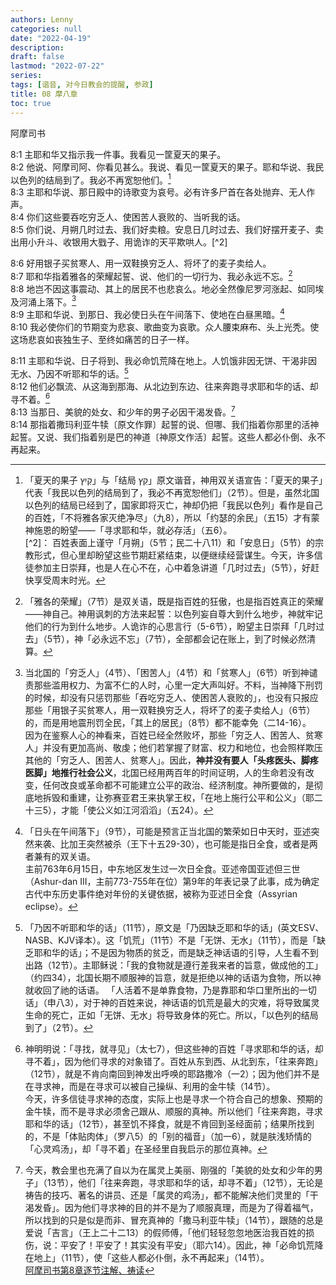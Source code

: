 ```yaml
---
authors: Lenny
categories: null
date: "2022-04-19"
description: 
draft: false
lastmod: "2022-07-22"
series:
tags: [谐音, 对今日教会的提醒, 参政]
title: 08 摩八章
toc: true
---
```

阿摩司书
<!--more-->

8:1 主耶和华又指示我一件事。我看见一筐夏天的果子。  
8:2 他说、阿摩司阿、你看见甚么。我说、看见一筐夏天的果子。耶和华说、我民以色列的结局到了。我必不再宽恕他们。[^1]  
8:3 主耶和华说、那日殿中的诗歌变为哀号。必有许多尸首在各处抛弃、无人作声。  
8:4 你们这些要吞吃穷乏人、使困苦人衰败的、当听我的话。  
8:5 你们说、月朔几时过去、我们好卖粮。安息日几时过去、我们好摆开麦子、卖出用小升斗、收银用大戥子、用诡诈的天平欺哄人。[^2]  

8:6 好用银子买贫寒人、用一双鞋换穷乏人、将坏了的麦子卖给人。  
8:7 耶和华指着雅各的荣耀起誓、说、他们的一切行为、我必永远不忘。[^3]  
8:8 地岂不因这事震动、其上的居民不也悲哀么。地必全然像尼罗河涨起、如同埃及河涌上落下。[^4]  
8:9 主耶和华说、到那日、我必使日头在午间落下、使地在白昼黑暗。[^5]  
8:10 我必使你们的节期变为悲哀、歌曲变为哀歌。众人腰束麻布、头上光秃。使这场悲哀如丧独生子、至终如痛苦的日子一样。  

8:11 主耶和华说、日子将到、我必命饥荒降在地上。人饥饿非因无饼、干渴非因无水、乃因不听耶和华的话。[^6]  
8:12 他们必飘流、从这海到那海、从北边到东边、往来奔跑寻求耶和华的话、却寻不着。[^7]  
8:13 当那日、美貌的处女、和少年的男子必因干渴发昏。[^8]  
8:14 那指着撒玛利亚牛犊〔原文作罪〕起誓的说、但哪、我们指着你那里的活神起誓。又说、我们指着别是巴的神道〔神原文作活〕起誓。这些人都必仆倒、永不再起来。  

[^1]: 「夏天的果子 קַיִץ」与「结局 קֵץ」原文谐音，神用双关语宣告：「夏天的果子」代表「我民以色列的结局到了，我必不再宽恕他们」（2节）。但是，虽然北国以色列的结局已经到了，国家即将灭亡，神却仍把「我民以色列」看作是自己的百姓，「不将雅各家灭绝净尽」（九8），所以「约瑟的余民」（五15）才有蒙神施恩的盼望——「寻求耶和华，就必存活」（五6）。  
[^2]： 百姓表面上谨守「月朔」（5节；民二十八11）和「安息日」（5节）的宗教形式，但心里却盼望这些节期赶紧结束，以便继续经营谋生。今天，许多信徒参加主日崇拜，也是人在心不在，心中着急讲道「几时过去」（5节），好赶快享受周末时光。  
[^3]: 「雅各的荣耀」（7节）是双关语，既是指百姓的狂傲，也是指百姓真正的荣耀——神自己。神用讽刺的方法来起誓：以色列妄自尊大到什么地步，神就牢记他们的行为到什么地步。人诡诈的心思言行（5-6节），盼望主日崇拜「几时过去」（5节），神「必永远不忘」（7节），全部都会记在账上，到了时候必然清算。  
[^4]: 当北国的「穷乏人」（4节）、「困苦人」（4节）和「贫寒人」（6节）听到神谴责那些滥用权力、为富不仁的人时，心里一定大声叫好。不料，当神降下刑罚的时候，却没有只惩罚那些「吞吃穷乏人、使困苦人衰败的」，也没有只报应那些「用银子买贫寒人，用一双鞋换穷乏人，将坏了的麦子卖给人」（6节）的，而是用地震刑罚全民，「其上的居民」（8节）都不能幸免（二14-16）。  
因为在鉴察人心的神看来，百姓已经全然败坏，那些「穷乏人、困苦人、贫寒人」并没有更加高尚、敬虔；他们若掌握了财富、权力和地位，也会照样欺压其他的「穷乏人、困苦人、贫寒人」。因此，**神并没有要人「头疼医头、脚疼医脚」地推行社会公义**，北国已经用两百年的时间证明，人的生命若没有改变，任何改良或革命都不可能建立公平的政治、经济制度。神所要做的，是彻底地拆毁和重建，让弥赛亚君王来执掌王权，「在地上施行公平和公义」（耶二十三5），才能「使公义如江河滔滔」（五24）。  
[^5]: 「日头在午间落下」（9节），可能是预言正当北国的繁荣如日中天时，亚述突然来袭、比加王突然被杀（王下十五29-30），也可能是指日全食，或者是两者兼有的双关语。  
主前763年6月15日，中东地区发生过一次日全食。亚述帝国亚述但三世（Ashur-dan III，主前773-755年在位）第9年的年表记录了此事，成为确定古代中东历史事件绝对年份的关键依据，被称为亚述日全食（Assyrian eclipse）。
[^6]: 「乃因不听耶和华的话」（11节），原文是「乃因缺乏耶和华的话」(英文ESV、NASB、KJV译本）。这「饥荒」（11节）不是「无饼、无水」（11节），而是「缺乏耶和华的话」；不是因为物质的贫乏，而是缺乏神话语的引导，人生看不到出路（12节）。主耶稣说：「我的食物就是遵行差我来者的旨意，做成他的工」（约四34），北国长期不顺服神的旨意，就是拒绝以神的话语为食物，所以神就收回了祂的话语。
「人活着不是单靠食物，乃是靠耶和华口里所出的一切话」（申八3），对于神的百姓来说，神话语的饥荒是最大的灾难，将导致属灵生命的死亡，正如「无饼、无水」将导致身体的死亡。所以，「以色列的结局到了」（2节）。  
[^7]: 神明明说：「寻找，就寻见」（太七7），但这些神的百姓「寻求耶和华的话，却寻不着」，因为他们寻求的对象错了。百姓从东到西、从北到东，「往来奔跑」（12节），就是不肯向南回到神发出呼唤的耶路撒冷（一2）；因为他们并不是在寻求神，而是在寻求可以被自己操纵、利用的金牛犊（14节）。  
今天，许多信徒寻求神的态度，实际上也是寻求一个符合自己的想象、预期的金牛犊，而不是寻求必须舍己跟从、顺服的真神。所以他们「往来奔跑，寻求耶和华的话」（12节），甚至饥不择食，就是不肯回到圣经面前；结果所找到的，不是「体贴肉体」（罗八5）的「别的福音」（加一6），就是肤浅矫情的「心灵鸡汤」，却「寻不着」在圣经里自我启示的那位真神。  
[^8]: 今天，教会里也充满了自以为在属灵上美丽、刚强的「美貌的处女和少年的男子」（13节），他们「往来奔跑，寻求耶和华的话，却寻不着」（12节），无论是祷告的技巧、著名的讲员、还是「属灵的鸡汤」，都不能解决他们灵里的「干渴发昏」。因为他们寻求神的目的并不是为了顺服真理，而是为了得着福气，所以找到的只是似是而非、冒充真神的「撒马利亚牛犊」（14节），跟随的总是爱说「吉言」（王上二十二13）的假师傅，「他们轻轻忽忽地医治我百姓的损伤，说：平安了！平安了！其实没有平安」（耶六14）。因此，神「必命饥荒降在地上」（11节），使「这些人都必仆倒，永不再起来」（14节）。  
[阿摩司书第8章逐节注解、祷读](https://cmcbiblereading.com/2016/10/06/%e9%98%bf%e6%91%a9%e5%8f%b8%e4%b9%a6%e7%ac%ac8%e7%ab%a0%e9%80%90%e8%8a%82%e6%b3%a8%e8%a7%a3%e3%80%81%e7%a5%b7%e8%af%bb/)